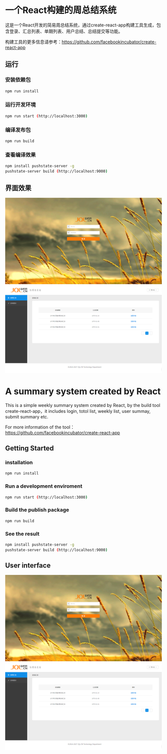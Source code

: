# 一个React构建的周总结系统

这是一个React开发的简易周总结系统，通过create-react-app构建工具生成，包含登录、汇总列表、单期列表、用户总结、总结提交等功能。

构建工具的更多信息请参考：https://github.com/facebookincubator/create-react-app

## 运行

### 安装依赖包

```sh
npm run install
```

### 运行开发环境

```sh
npm run start (http://localhost:3000)
```

### 编译发布包

```sh
npm run build
```

### 查看编译效果

```sh
npm install pushstate-server -g
pushstate-server build (http://localhost:9000)
```

## 界面效果

<img src='./src/assets/logout_interface.png' width='600' alt='登录界面'>
<img src='./src/assets/login_interface.png' width='600' alt='登入界面'>


# A summary system created by React

This is a simple weekly summary system created by React, by the build tool create-react-app，it includes login, totol list, weekly list, user summay, submit summary etc.

For more information of the tool：https://github.com/facebookincubator/create-react-app

## Getting Started

### installation

```sh
npm run install
```

### Run a development enviroment

```sh
npm run start (http://localhost:3000)
```

### Build the publish package

```sh
npm run build
```

### See the result

```sh
npm install pushstate-server -g
pushstate-server build (http://localhost:9000)
```

## User interface

<img src='./src/assets/logout_interface.png' width='600' alt='登录界面'>
<img src='./src/assets/login_interface.png' width='600' alt='登入界面'>
